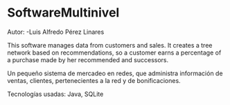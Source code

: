 # SoftwareMultinivel

Autor: -Luis Alfredo Pérez Linares

This software manages data from customers and sales. It creates a tree network based on recommendations, so a customer earns a percentage of a purchase made by her recommended and successors.

Un pequeño sistema de mercadeo en redes, que administra información de ventas, clientes, pertenecientes a la red y de bonificaciones.

Tecnologías usadas: Java, SQLite
